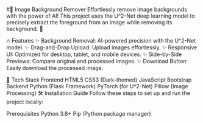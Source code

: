 #🌌 Image Background Remover
Effortlessly remove image backgrounds with the power of AI! This project uses the U^2-Net deep learning model to precisely extract the foreground from an image while removing its background. 🚀


🔥 Features
✨ Background Removal: AI-powered precision with the U^2-Net model.
✨ Drag-and-Drop Upload: Upload images effortlessly.
✨ Responsive UI: Optimized for desktop, tablet, and mobile devices.
✨ Side-by-Side Previews: Compare original and processed images.
✨ Download Button: Easily download the processed image.

🎨 Tech Stack
Frontend
HTML5
CSS3 (Dark-themed)
JavaScript
Bootstrap
Backend
Python (Flask Framework)
PyTorch (for U^2-Net)
Pillow (Image Processing)
🛠️ Installation Guide
Follow these steps to set up and run the project locally:

Prerequisites
Python 3.8+
Pip (Python package manager)
